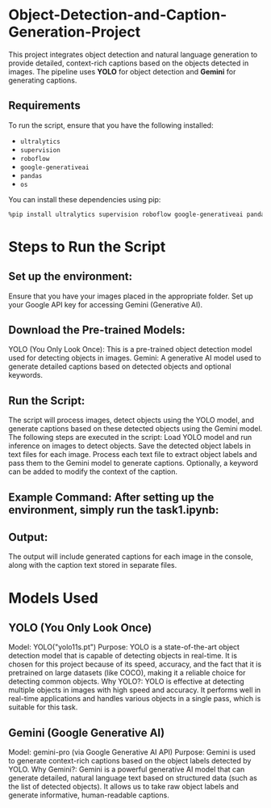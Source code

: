 # Object-Detection-and-Caption-Generation-Project

This project integrates object detection and natural language generation to provide detailed, context-rich captions based on the objects detected in images. The pipeline uses **YOLO** for object detection and **Gemini** for generating captions.

## Requirements

To run the script, ensure that you have the following installed:

- `ultralytics`
- `supervision`
- `roboflow`
- `google-generativeai`
- `pandas`
- `os`

You can install these dependencies using pip:

```bash
%pip install ultralytics supervision roboflow google-generativeai pandas
```


# Steps to Run the Script
## Set up the environment:

Ensure that you have your images placed in the appropriate folder.
Set up your Google API key for accessing Gemini (Generative AI).

## Download the Pre-trained Models:

YOLO (You Only Look Once): This is a pre-trained object detection model used for detecting objects in images.
Gemini: A generative AI model used to generate detailed captions based on detected objects and optional keywords.
## Run the Script:

The script will process images, detect objects using the YOLO model, and generate captions based on these detected objects using the Gemini model.
The following steps are executed in the script:
Load YOLO model and run inference on images to detect objects.
Save the detected object labels in text files for each image.
Process each text file to extract object labels and pass them to the Gemini model to generate captions.
Optionally, a keyword can be added to modify the context of the caption.

## Example Command: After setting up the environment, simply run the task1.ipynb:


## Output:

The output will include generated captions for each image in the console, along with the caption text stored in separate files.

# Models Used
## YOLO (You Only Look Once)
Model: YOLO("yolo11s.pt")
Purpose: YOLO is a state-of-the-art object detection model that is capable of detecting objects in real-time. It is chosen for this project because of its speed, accuracy, and the fact that it is pretrained on large datasets (like COCO), making it a reliable choice for detecting common objects.
Why YOLO?: YOLO is effective at detecting multiple objects in images with high speed and accuracy. It performs well in real-time applications and handles various objects in a single pass, which is suitable for this task.

## Gemini (Google Generative AI)
Model: gemini-pro (via Google Generative AI API)
Purpose: Gemini is used to generate context-rich captions based on the object labels detected by YOLO.
Why Gemini?: Gemini is a powerful generative AI model that can generate detailed, natural language text based on structured data (such as the list of detected objects). It allows us to take raw object labels and generate informative, human-readable captions.

